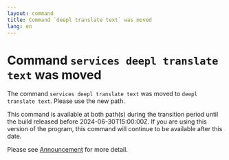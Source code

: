 ```yaml
---
layout: command
title: Command `deepl translate text` was moved
lang: en
---
```


# Command `services deepl translate text` was moved

The command `services deepl translate text` was moved to `deepl translate text`. Please use the new path.

This command is available at both path(s) during the transition period until the build released before 2024-06-30T15:00:00Z. If you are using this version of the program, this command will continue to be available after this date.

Please see [Announcement](https://github.com/watermint/toolbox/discussions/797) for more detail.


